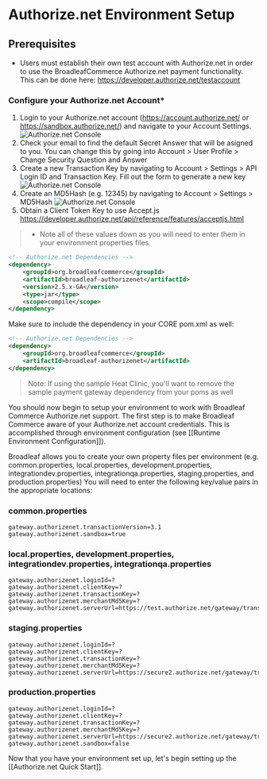 # Authorize.net Environment Setup

## Prerequisites

- Users must establish their own test account with Authorize.net in order to use the BroadleafCommerce Authorize.net payment functionality. This can be done here: https://developer.authorize.net/testaccount

### Configure your Authorize.net Account*
1. Login to your Authorize.net account (https://account.authorize.net/ or https://sandbox.authorize.net/) and navigate to your Account Settings.
![Authorize.net Console](payment-authorizenet-console-1.png)
2. Check your email to find the default Secret Answer that will be asigned to you. You can change this by going into Account > User Profile > Change Security Question and Answer
3. Create a new Transaction Key by navigating to Account > Settings > API Login ID and Transaction Key. Fill out the form to generate a new key
![Authorize.net Console](payment-authorizenet-console-2.png)
4. Create an MD5Hash (e.g. 12345) by navigating to Account > Settings > MD5Hash
![Authorize.net Console](payment-authorizenet-console-3.png)
5. Obtain a Client Token Key to use Accept.js 
https://developer.authorize.net/api/reference/features/acceptjs.html

> * Note all of these values down as you will need to enter them in your environment properties files.

```xml
<!-- Authorize.net Dependencies -->
<dependency>
    <groupId>org.broadleafcommerce</groupId>
    <artifactId>broadleaf-authorizenet</artifactId>
    <version>2.5.x-GA</version>
    <type>jar</type>
    <scope>compile</scope>
</dependency>
```
Make sure to include the dependency in your CORE pom.xml as well:

```xml
<!-- Authorize.net Dependencies -->
<dependency>
    <groupId>org.broadleafcommerce</groupId>
    <artifactId>broadleaf-authorizenet</artifactId>
</dependency>
```

> Note: If using the sample Heat Clinic, you'll want to remove the sample payment gateway dependency from your poms as well

You should now begin to setup your environment to work with Broadleaf Commerce Authorize.net support. 
The first step is to make Broadleaf Commerce aware of your Authorize.net account credentials. 
This is accomplished through environment configuration (see [[Runtime Environment Configuration]]).

Broadleaf allows you to create your own property files per environment (e.g. common.properties, local.properties, development.properties, integrationdev.properties, integrationqa.properties, staging.properties, and production.properties) 
You will need to enter the following key/value pairs in the appropriate locations:

### common.properties
    gateway.authorizenet.transactionVersion=3.1
    gateway.authorizenet.sandbox=true

### local.properties, development.properties, integrationdev.properties, integrationqa.properties
    gateway.authorizenet.loginId=?
    gateway.authorizenet.clientKey=?
    gateway.authorizenet.transactionKey=?
    gateway.authorizenet.merchantMd5Key=?
    gateway.authorizenet.serverUrl=https://test.authorize.net/gateway/transact.dll
    
### staging.properties
    gateway.authorizenet.loginId=?
    gateway.authorizenet.clientKey=?
    gateway.authorizenet.transactionKey=?
    gateway.authorizenet.merchantMd5Key=?
    gateway.authorizenet.serverUrl=https://secure2.authorize.net/gateway/transact.dll

### production.properties 
    gateway.authorizenet.loginId=?
    gateway.authorizenet.clientKey=?
    gateway.authorizenet.transactionKey=?
    gateway.authorizenet.merchantMd5Key=?   
    gateway.authorizenet.serverUrl=https://secure2.authorize.net/gateway/transact.dll
    gateway.authorizenet.sandbox=false

Now that you have your environment set up, let's begin setting up the [[Authorize.net Quick Start]].

